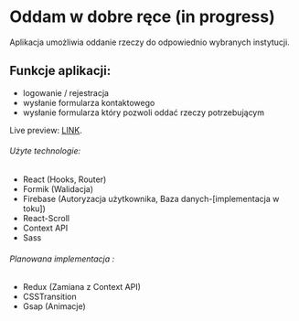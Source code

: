 
# Oddam w dobre ręce (in progress)

Aplikacja umożliwia oddanie rzeczy do odpowiednio wybranych instytucji.

## Funkcje aplikacji:

- logowanie / rejestracja
- wysłanie formularza kontaktowego
- wysłanie formularza który pozwoli oddać rzeczy potrzebującym

Live preview: [LINK](https://mieczyslawmilej.github.io/Oddam-w-dobre-rece/).

###### Użyte technologie:

- React (Hooks, Router)
- Formik (Walidacja)
- Firebase (Autoryzacja użytkownika, Baza danych-[implementacja w toku])
- React-Scroll
- Context API
- Sass

###### Planowana implementacja :
- Redux (Zamiana z Context API)
- CSSTransition
- Gsap (Animacje)
